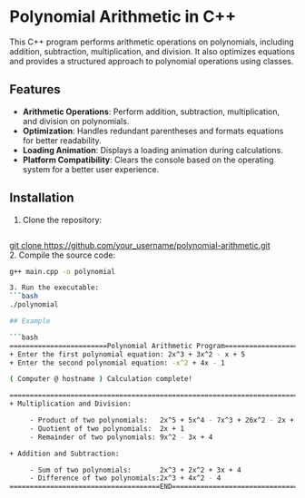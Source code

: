 # Polynomial Arithmetic in C++

This C++ program performs arithmetic operations on polynomials, including addition, subtraction, multiplication, and division. It also optimizes equations and provides a structured approach to polynomial operations using classes.

## Features

- **Arithmetic Operations**: Perform addition, subtraction, multiplication, and division on polynomials.
- **Optimization**: Handles redundant parentheses and formats equations for better readability.
- **Loading Animation**: Displays a loading animation during calculations.
- **Platform Compatibility**: Clears the console based on the operating system for a better user experience.

## Installation

1. Clone the repository:
   ```bash
[   git clone https://github.com/your_username/polynomial-arithmetic.git
](https://github.com/Phong12HexDockwork/Polynomial-Equation-Calculator/tree/main)   
2. Compile the source code:
   ```bash
   g++ main.cpp -o polynomial

3. Run the executable:
   ```bash
   ./polynomial
   
## Example 

```bash
   ========================Polynomial Arithmetic Program========================
   + Enter the first polynomial equation: 2x^3 + 3x^2 - x + 5
   + Enter the second polynomial equation: -x^2 + 4x - 1
   
   ( Computer @ hostname ) Calculation complete!         
   
   ================================================================================
   + Multiplication and Division:
   
        - Product of two polynomials:   2x^5 + 5x^4 - 7x^3 + 26x^2 - 2x + 5
        - Quotient of two polynomials:  2x + 1
        - Remainder of two polynomials: 9x^2 - 3x + 4
   
   + Addition and Subtraction:
   
        - Sum of two polynomials:       2x^3 + 2x^2 + 3x + 4
        - Difference of two polynomials:2x^3 + 4x^2 - 4
=====================================END========================================


